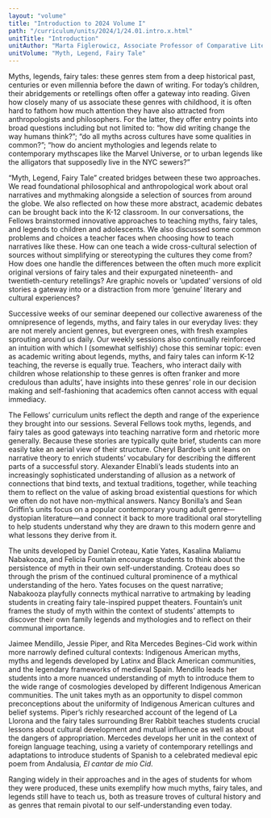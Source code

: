 ```yaml
---
layout: "volume"
title: "Introduction to 2024 Volume I"
path: "/curriculum/units/2024/1/24.01.intro.x.html"
unitTitle: "Introduction"
unitAuthor: "Marta Figlerowicz, Associate Professor of Comparative Literature"
unitVolume: "Myth, Legend, Fairy Tale"
---
```

<main>
	<p><span>Myths, legends, fairy tales: these genres stem from a deep historical past, centuries or even millennia before the dawn of writing. For today&rsquo;s children, their abridgements or retellings often offer a gateway into reading. Given how closely many of us associate these genres with childhood, it is often hard to fathom how much attention they have also attracted from anthropologists and philosophers. For the latter, they offer entry points into broad questions including but not limited to: &ldquo;how did writing change the way humans think?&rdquo;; &ldquo;do all myths across cultures have some qualities in common?&rdquo;; &ldquo;how do ancient mythologies and legends relate to contemporary mythscapes like the Marvel Universe, or to urban legends like the alligators that supposedly live in the NYC sewers?&rdquo; </span></p>
<p><span>&ldquo;Myth, Legend, Fairy Tale&rdquo; created bridges between these two approaches. We read foundational philosophical and anthropological work about oral narratives and mythmaking alongside a selection of sources from around the globe. We also reflected on how these more abstract, academic debates can be brought back into the K-12 classroom. In our conversations, the Fellows brainstormed innovative approaches to teaching myths, fairy tales, and legends to children and adolescents. We also discussed some common problems and choices a teacher faces when choosing how to teach narratives like these. How can one teach a wide cross-cultural selection of sources without simplifying or stereotyping the cultures they come from? How does one handle the differences between the often much more explicit original versions of fairy tales and their expurgated nineteenth- and twentieth-century retellings? Are graphic novels or &lsquo;updated&rsquo; versions of old stories a gateway into or a distraction from more &lsquo;genuine&rsquo; literary and cultural experiences? </span></p>
<p><span>Successive weeks of our seminar deepened our collective awareness of the omnipresence of legends, myths, and fairy tales in our everyday lives: they are not merely ancient genres, but evergreen ones, with fresh examples sprouting around us daily. Our weekly sessions also continually reinforced an intuition with which I (somewhat selfishly) chose this seminar topic: even as academic writing about legends, myths, and fairy tales can inform K-12 teaching, the reverse is equally true. Teachers, who interact daily with children whose relationship to these genres is often franker and more credulous than adults&rsquo;, have insights into these genres&rsquo; role in our decision making and self-fashioning that academics often cannot access with equal immediacy. </span></p>
<p><span>The Fellows&rsquo; curriculum units reflect the depth and range of the experience they brought into our sessions. Several Fellows took myths, legends, and fairy tales as good gateways into teaching narrative form and rhetoric more generally. Because these stories are typically quite brief, students can more easily take an aerial view of their structure. Cheryl Bardoe&rsquo;s unit leans on narrative theory to enrich students&rsquo; vocabulary for describing the different parts of a successful story. Alexander Elnabli&rsquo;s leads students into an increasingly sophisticated understanding of allusion as a network of connections that bind texts, and textual traditions, together, while teaching them to reflect on the value of asking broad existential questions for which we often do not have non-mythical answers. Nancy Bonilla&rsquo;s and Sean Griffin&rsquo;s units focus on a popular contemporary young adult genre&mdash;dystopian literature&mdash;and connect it back to more traditional oral storytelling to help students understand why they are drawn to this modern genre and what lessons they derive from it. </span></p>
<p><span>The units developed by Daniel Croteau, Katie Yates, Kasalina Maliamu Nabakooza, and Felicia Fountain encourage students to think about the persistence of myth in their own self-understanding. Croteau does so through the prism of the continued cultural prominence of a mythical understanding of the hero. Yates focuses on the quest narrative; Nabakooza playfully connects mythical narrative to artmaking by leading students in creating fairy tale-inspired puppet theaters. Fountain&rsquo;s unit frames the study of myth within the context of students&rsquo; attempts to discover their own family legends and mythologies and to reflect on their communal importance. </span></p>
<p>J<span>aimee Mendillo, Jessie Piper, and Rita Mercedes Begines</span>-<span>Cid work within more narrowly defined cultural contexts: Indigenous American myths, myths and legends developed by Latinx and Black American communities, and the legendary frameworks of medieval Spain. Mendillo leads her students into a more nuanced understanding of myth to introduce them to the wide range of cosmologies developed by different Indigenous American communities. The unit takes myth as an opportunity to dispel common preconceptions about the uniformity of Indigenous American cultures and belief systems. Piper&rsquo;s richly research</span>ed<span> account of the legend of La Llorona and the fairy tales surrounding Brer Rabbit teaches students crucial lessons about cultural development and mutual influence as well as about the dangers of appropriation. Mercedes develops her unit in the context of foreign language teaching, using a variety of contemporary retellings and adaptations to introduce students of Spanish to a celebrated medieval epic poem from Andalusia<em>, El cantar de mio Cid</em>. </span></p>
<p>Ranging widely in their approaches and in the ages of students for whom they were produced, these units exemplify how much myths, fairy tales, and legends still have to teach us, both as treasure troves of cultural history and as genres that remain pivotal to our self-understanding even today.</p>
</main>
